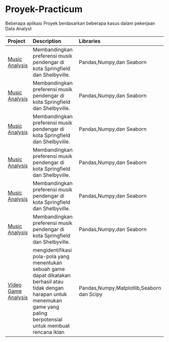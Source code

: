 # Proyek-Practicum
Beberapa aplikasi Proyek berdasarkan beberapa kasus dalam pekerjaan Data Analyst

| Project               | Description                                                                                 | Libraries                      |
|:--------------------- |:------------------------------------------------------------------------------------------- |:------------------------------ |
|[Music  Analysis](https://github.com/ngurahgotama/Proyek-Practicum/blob/main/musik.ipynb)|Membandingkan preferensi musik pendengar di kota Springfield dan Shelbyville.|Pandas,Numpy,dan Seaborn|
|[Music  Analysis](https://github.com/ngurahgotama/Proyek-Practicum/blob/main/musik.ipynb)|Membandingkan preferensi musik pendengar di kota Springfield dan Shelbyville.|Pandas,Numpy,dan Seaborn|
|[Music  Analysis](https://github.com/ngurahgotama/Proyek-Practicum/blob/main/musik.ipynb)|Membandingkan preferensi musik pendengar di kota Springfield dan Shelbyville.|Pandas,Numpy,dan Seaborn|
|[Music  Analysis](https://github.com/ngurahgotama/Proyek-Practicum/blob/main/musik.ipynb)|Membandingkan preferensi musik pendengar di kota Springfield dan Shelbyville.|Pandas,Numpy,dan Seaborn|
|[Music  Analysis](https://github.com/ngurahgotama/Proyek-Practicum/blob/main/musik.ipynb)|Membandingkan preferensi musik pendengar di kota Springfield dan Shelbyville.|Pandas,Numpy,dan Seaborn|
|[Music  Analysis](https://github.com/ngurahgotama/Proyek-Practicum/blob/main/musik.ipynb)|Membandingkan preferensi musik pendengar di kota Springfield dan Shelbyville.|Pandas,Numpy,dan Seaborn|
|[Video Game Analysis](game.ipynb)|mengidentifikasi pola-pola yang menentukan sebuah game dapat dikatakan berhasil atau tidak dengan harapan untuk menemukan game yang paling berpotensial untuk membuat rencana iklan|Pandas,Numpy,Matplotlib,Seaborn dan Scipy|
